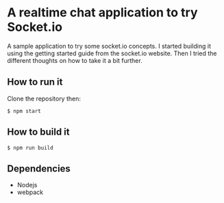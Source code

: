 # A realtime chat application to try Socket.io
A sample application to try some socket.io concepts. I started building it using the getting started guide from the socket.io website. Then I tried the different thoughts on how to take it a bit further.

## How to run it
Clone the repository then:
```
$ npm start
```

## How to build it
```
$ npm run build
```

## Dependencies
- Nodejs
- webpack
